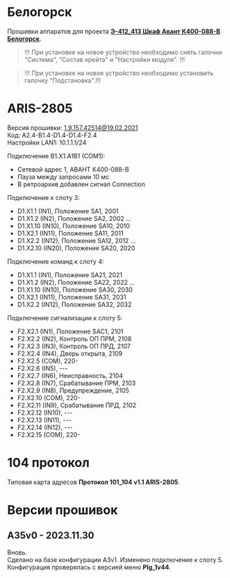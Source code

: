 ﻿Белогорск
=========

Прошивки аппаратов для проекта **[Э-412_413 Шкаф Авант К400-088-В Белогорск](Э-412_413_Шкаф_Авант_К400-088-В_Белогорск.pdf)**.

> !!! При установке на новое устройство необходимо снять галочки "Система", "Состав крейта" и "Настройки модуля". !!!

> !!! При установке на новое устройство необходимо установить галочку "Подстановка".!!!


# ARIS-2805

Версия прошивки: 1.9.157.42514@19.02.2021  
Код: A2.4-B1.4-D1.4-D1.4-F2.4  
Настройки LAN1: 10.1.1.1/24

Подключение B1.X1.A1B1 (COM1):
- Сетевой адрес 1, АВАНТ К400-088-В
- Пауза между запросами 10 мс
- В ретроархив добавлен сигнал Connection

Подключение к слоту 3:
- D1.X1.1  (IN1),  Положение SA1, 2001
- D1.X1.2  (IN2),  Положение SA2, 2002
...
- D1.X1.10 (IN10), Положение SA10, 2010
- D1.X2.1  (IN11), Положение SA11, 2011
- D1.X2.2  (IN12), Положение SA12, 2012
...
- D1.X2.10 (IN20), Положение SA20, 2020

Подключение команд к слоту 4:
- D1.X1.1  (IN1),  Положение SA21, 2021
- D1.X1.2  (IN2),  Положение SA22, 2022
...
- D1.X1.10 (IN10), Положение SA30, 2030
- D1.X2.1  (IN11), Положение SA31, 2031
- D1.X2.2  (IN12), Положение SA32, 2032

Подключение сигнализации к слоту 5:
- F2.X2.1  (IN1),  Положение SAC1, 2101
- F2.X2.2  (IN2),  Контроль ОП ПРМ, 2108
- F2.X2.3  (IN3),  Контроль ОП ПРД, 2107
- F2.X2.4  (IN4),  Дверь открыта, 2109
- F2.X2.5  (COM),  220-
- F2.X2.6  (IN5),  ---
- F2.X2.7  (IN6),  Неисправность, 2104
- F2.X2.8  (IN7),  Срабатывание ПРМ, 2103
- F2.X2.9  (IN8),  Предупреждение, 2105
- F2.X2.10 (COM),  220-
- F2.X2.11 (IN9),  Срабатывание ПРД, 2102
- F2.X2.12 (IN10), ---
- F2.X2.13 (IN11), ---
- F2.X2.14 (IN12), ---
- F2.X2.15 (COM),  220-


# 104 протокол

Типовая карта адресов **Протокол 101_104 v1.1 ARIS-2805**.  


# Версии прошивок

## A35v0 - 2023.11.30

Вновь.  
Сделано на базе конфигурации A3v1. Изменено подключение к слоту 5.  
Конфигурация проверялась с версией меню **PIg_1v44**.

